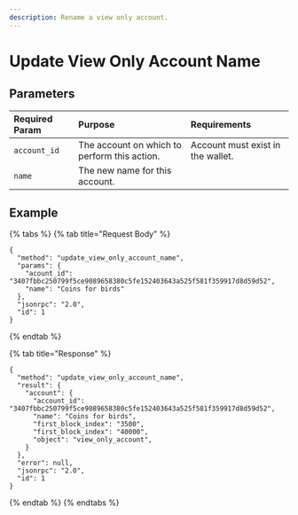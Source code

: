 ```yaml
---
description: Rename a view only account.
---
```


# Update View Only Account Name

## Parameters

| Required Param | Purpose | Requirements |
| :--- | :--- | :--- |
| `account_id` | The account on which to perform this action. | Account must exist in the wallet. |
| `name` | The new name for this account. |  |

## Example

{% tabs %}
{% tab title="Request Body" %}
```text
{
  "method": "update_view_only_account_name",
  "params": {
    "acount_id": "3407fbbc250799f5ce9089658380c5fe152403643a525f581f359917d8d59d52",
    "name": "Coins for birds"
  },
  "jsonrpc": "2.0",
  "id": 1
}
```
{% endtab %}

{% tab title="Response" %}
```text
{
  "method": "update_view_only_account_name",
  "result": {
    "account": {
      "account_id": "3407fbbc250799f5ce9089658380c5fe152403643a525f581f359917d8d59d52",
      "name": "Coins for birds",
      "first_block_index": "3500",
      "first_block_index": "40000",
      "object": "view_only_account",
    }
  },
  "error": null,
  "jsonrpc": "2.0",
  "id": 1
}
```
{% endtab %}
{% endtabs %}

